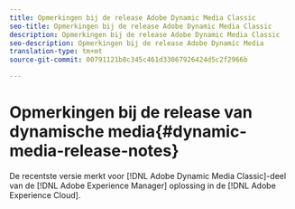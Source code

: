 ```yaml
---
title: Opmerkingen bij de release Adobe Dynamic Media Classic
seo-title: Opmerkingen bij de release Adobe Dynamic Media Classic
description: Opmerkingen bij de release Adobe Dynamic Media Classic
seo-description: Opmerkingen bij de release Adobe Dynamic Media
translation-type: tm+mt
source-git-commit: 00791121b8c345c461d33067926424d5c2f2966b

---
```



# Opmerkingen bij de release van dynamische media{#dynamic-media-release-notes}

De recentste versie merkt voor [!DNL Adobe Dynamic Media Classic]-deel van de [!DNL Adobe Experience Manager] oplossing in de [!DNL Adobe Experience Cloud].